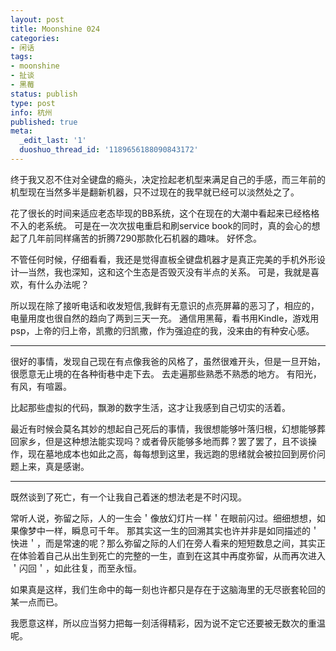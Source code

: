 ```yaml
---
layout: post
title: Moonshine 024
categories:
- 闲话
tags:
- moonshine
- 扯谈
- 黑莓
status: publish
type: post
info: 杭州
published: true
meta:
  _edit_last: '1'
  duoshuo_thread_id: '1189656188090843172'
---
```

终于我又忍不住对全键盘的瘾头，决定捡起老机型来满足自己的手感，而三年前的机型现在当然多半是翻新机器，只不过现在的我早就已经可以淡然处之了。

花了很长的时间来适应老态毕现的BB系统，这个在现在的大潮中看起来已经格格不入的老系统。 可是在一次次拔电重启和刷service book的同时，真的会心的想起了几年前同样痛苦的折腾7290那款化石机器的趣味。 好怀念。

不管任何时候，仔细看看，我还是觉得直板全键盘机器才是真正完美的手机外形设计—当然，我也深知，这和这个生态是否毁灭没有半点的关系。 可是，我就是喜欢，有什么办法呢？

所以现在除了接听电话和收发短信,我鲜有无意识的点亮屏幕的恶习了，相应的，电量用度也很自然的趋向了两到三天一充。 通信用黑莓，看书用Kindle，游戏用psp，上帝的归上帝，凯撒的归凯撒，作为强迫症的我，没来由的有种安心感。

----

很好的事情，发现自己现在有点像我爸的风格了，虽然很难开头，但是一旦开始，很愿意无止境的在各种街巷中走下去。 去走遍那些熟悉不熟悉的地方。 有阳光，有风，有喧嚣。

比起那些虚拟的代码，飘渺的数字生活，这才让我感到自己切实的活着。

最近有时候会莫名其妙的想起自己死后的事情，我很想能够叶落归根，幻想能够葬回家乡，但是这种想法能实现吗？或者骨灰能够多地而葬？罢了罢了，且不谈操作，现在墓地成本也如此之高，每每想到这里，我远跑的思绪就会被拉回到房价问题上来，真是感谢。

----

既然谈到了死亡，有一个让我自己着迷的想法老是不时闪现。

常听人说，弥留之际，人的一生会＇像放幻灯片一样＇在眼前闪过。细细想想，如果像梦中一样，瞬息可千年。 那其实这一生的回溯其实也许并非是如同描述的＇快进＇，而是常速的呢？那么弥留之际的人们在旁人看来的短短数息之间，其实正在体验着自己从出生到死亡的完整的一生，直到在这其中再度弥留，从而再次进入＇闪回＇，如此往复，而至永恒。

如果真是这样，我们生命中的每一刻也许都只是存在于这脑海里的无尽嵌套轮回的某一点而已。

我愿意这样，所以应当努力把每一刻活得精彩，因为说不定它还要被无数次的重温呢。

